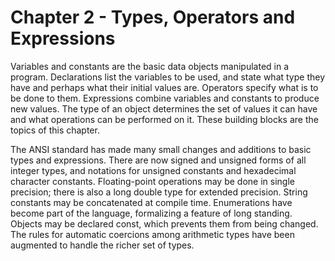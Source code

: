 # Chapter 2 - Types, Operators and Expressions

Variables and constants are the basic data objects manipulated in a program. Declarations list the variables to be used, and state what type they have and perhaps what their initial values are. Operators specify what is to be done to them. Expressions combine variables and constants to produce new values. The type of an object determines the set of values it can have and what operations can be performed on it. These building blocks are the topics of this chapter.

The ANSI standard has made many small changes and additions to basic types and expressions. There are now signed and unsigned forms of all integer types, and notations for unsigned constants and hexadecimal character constants. Floating-point operations may be done in single precision; there is also a long double type for extended precision. String constants may be concatenated at compile time. Enumerations have become part of the language, formalizing a feature of long standing. Objects may be declared const, which prevents them from being changed. The rules for automatic coercions among arithmetic types have been augmented to handle the richer set of types.